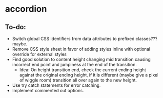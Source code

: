 # accordion
## To-do:
* Switch global CSS identifiers from data attributes to prefixed classes??? maybe.
* Remove CSS style sheet in favor of adding styles inline with optional override for external styles
* Find good solution to content height changing mid transition causing incorrect end point and jumpiness at the end of the transition.
	* Idea: On height transition end, check the current ending height against the original ending height, if it is different (maybe give a pixel of wiggle room) transition all over again to the new height.
* Use try catch statements for error catching.
* Implement commented out options.